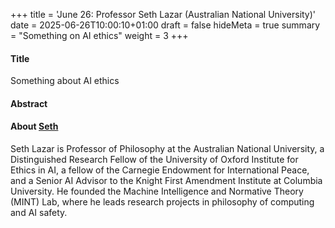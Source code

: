 +++
title = 'June 26: Professor Seth Lazar (Australian National University)'
date = 2025-06-26T10:00:10+01:00
draft = false
hideMeta = true
summary = "Something on AI ethics"
weight = 3
+++
 

#### Title
Something about AI ethics
#### Abstract

 

#### About [Seth](https://sethlazar.org)

Seth Lazar is Professor of Philosophy at the Australian National University, a Distinguished Research Fellow of the University of Oxford Institute for Ethics in AI, a fellow of the Carnegie Endowment for International Peace, and a Senior AI Advisor to the Knight First Amendment Institute at Columbia University. He founded the Machine Intelligence and Normative Theory (MINT) Lab, where he leads research projects in philosophy of computing and AI safety.



